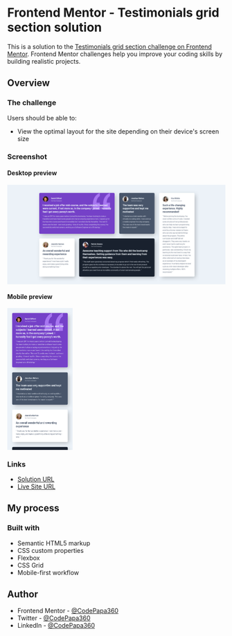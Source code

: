 # Frontend Mentor - Testimonials grid section solution

This is a solution to the [Testimonials grid section challenge on Frontend Mentor](https://www.frontendmentor.io/challenges/testimonials-grid-section-Nnw6J7Un7). Frontend Mentor challenges help you improve your coding skills by building realistic projects. 

## Overview

### The challenge

Users should be able to:

- View the optimal layout for the site depending on their device's screen size

### Screenshot
#### Desktop preview
<p><img align="center" src="design/Screenshot Desktop - Frontend Mentor - Testimonials Grid Section.png"/></p>

#### Mobile preview 
<p><img align="center" width="30%" src="design/Screenshot Mobile - Frontend Mentor - Testimonials Grid Section.png"/></p>

### Links

- [Solution URL](https://www.frontendmentor.io/solutions/testimonials-grid-section-c7mqOug6Pf)
- [Live Site URL](https://codepapa360.github.io/testimonials-grid-section-layout)

## My process

### Built with

- Semantic HTML5 markup
- CSS custom properties
- Flexbox
- CSS Grid
- Mobile-first workflow

## Author

- Frontend Mentor - [@CodePapa360](https://www.frontendmentor.io/profile/CodePapa360)
- Twitter - [@CodePapa360](https://www.twitter.com/CodePapa360)
- LinkedIn - [@CodePapa360](https://www.linkedin.com/in/codepapa360)
